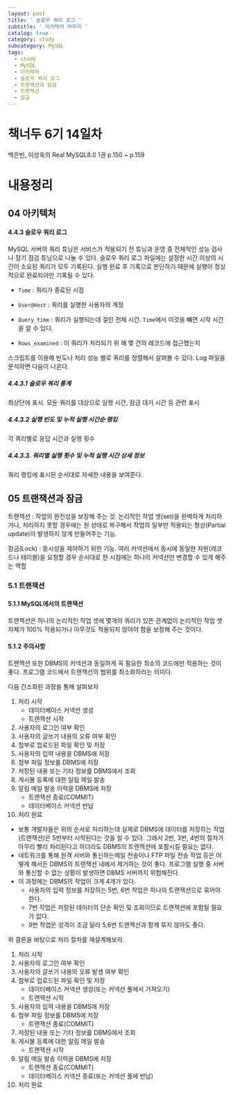 ```yaml
---
layout: post
title: ' 슬로우 쿼리 로그 '
subtitle: ' 아키텍처 마무리 '
catalog: true
category: study
subcategory: MySQL
tags:
  - study
  - MySQL
  - 아키텍처
  - 슬로우 쿼리 로그
  - 트랜잭션과 잠금
  - 트랜잭션
  - 잠금
---
```


# 책너두 6기 14일차

백은빈, 이성욱의 Real MySQL8.0 1권 p.150 ~ p.159

# 내용정리

## 04 아키텍처

#### 4.4.3 슬로우 쿼리 로그

MySQL 서버의 쿼리 튜닝은 서비스가 적용되기 전 튜닝과 운영 중 전체적인 성능 검사나 정기 점검 튜닝으로 나눌 수 있다. 슬로우 쿼리 로그 파일에는 설정한 시간 이상의 시간이 소요된 쿼리가 모두 기록된다. 실행 완료 후 기록으로 판단하기 때문에 실행이 정상적으로 완료되야만 기록될 수 있다.

- `Time` : 쿼리가 종료된 시점

- `User@Host` : 쿼리를 실행한 사용자의 계정
- `Query_time` : 쿼리가 실행되는데 걸린 전체 시간. `Time`에서 이것을 뺴면 시작 시간을 알 수 있다.
- `Rows_examined` : 이 쿼리가 처리되기 위 해 몇 건의 레코드에 접근했는지

스크립트를 이용해 빈도나 처리 성능 별로 쿼리를 정렬해서 살펴볼 수 있다. Log 파일을 분석하면 다음이 나온다.

##### 4.4.3.1 슬로우 쿼리 통계

최상단에 표시. 모둔 쿼리를 대상으로 실행 시간, 잠금 대기 시간 등 관련 표시

##### 4.4.3.2 실행 빈도 및 누적 실행 시간순 랭킹

각 쿼리별로 응답 시간과 실행 횟수

##### 4.4.3.3. 쿼리별 실행 횟수 및 누적 실행 시간 상세 정보

쿼리 랭킹에 표시된 순서대로 자세한 내용을 보여준다.

## 05 트랜잭션과 잠금

트랜잭션 : 작업의 완전성을 보장해 주는 것. 논리적인 작업 셋(set)을 완벽하게 처리하거나, 처리하지 못할 경우에는 원 상태로 복구해서 작업의 일부만 적용되는 형상(Partial update)이 발생하지 않게 만들어주는 기능.

잠금(Lock) : 동시성을 제어하기 위한 기능. 여러 커넥션에서 동시에 동일한 자원(레코드나 테이블)을 요청할 경우 순서대로 한 시점에는 하나의 커넥션만 변경할 수 있게 해주는 역할

### 5.1 트랜잭션

#### 5.1.1 MySQL에서의 트랜잭션

트랜잭션은 하나의 논리적인 작업 셋에 몇개의 쿼리가 있뜬 관계없이 논리적인 작업 셋 자체가 100% 적용되거나 아무것도 적용되지 않아야 함을 보장해 주는 것이다.

#### 5.1.2 주의사항

트랜잭션 또한 DBMS의 커넥션과 동일하게 꼭 필요한 최소의 코드에만 적용하는 것이 좋다. 프로그램 코드에서 트랜잭션의 범위를 최소화하라는 의미다.

다음 간소화된 과정을 통해 살펴보자

1. 처리 시작
   - 데이터베이스 커넥션 생성
   - 트랜잭션 시작
2. 사용자의 로그인 여부 확인
3. 사용자의 글쓰기 내용의 오류 여부 확인
4. 첨부로 업로드된 파일 확인 및 저장
5. 사용자의 입력 내용을 DBMS에 저장
6. 첨부 파일 정보를 DBMS에 저장
7. 저장된 내용 또는 기타 정보를 DBMS에서 조회
8. 게시물 등록에 대한 알림 메일 발송
9. 알림 메일 발송 이력을 DBMS에 저장
   - 트랜잭션 종료(COMMIT)
   - 데이터베이스 커넥션 반납
10. 처리 완료

- 보통 개발자들은 위의 순서로 처리하는데 실제로 DBMS에 데이터를 저장하는 작업(트랜잭션)은 5번부터 시작된다는 것을 알 수 있다. 그래서 2번, 3번, 4번의 절차가 아무리 빨리 처리된다고 하더라도 DBMS의 트랜잭션에 포함시킬 필요는 없다.
- 네트워크를 통해 원격 서버와 통신하는메일 전송이나 FTP 파일 전송 작업 등은 어떻게 해서든 DBMS의 트랜잭션 내에서 제거하는 것이 좋다. 프로그램 실행 중 서버와 통신할 수 없는 상황이 발생하면 DBMS 서버까지 위험해진다.
- 이 과정에는 DBMS의 작업이 크게 4개가 있다.
  - 사용자의 입력 정보를 저장하는 5번, 6번 작업은 하나의 트랜잭션으로 묶어야 한다.
  - 7번 작업은 저장된 데이터의 단순 확인 및 조회이므로 트랜잭션에 포함될 필요가 없다.
  - 9번 작업은 성격이 조금 달라 5,6번 트랜잭션과 함께 묶지 않아도 좋다.

위 결론을 바탕으로 처리 절차를 재설계해보자.

1. 처리 시작
2. 사용자의 로그인 여부 확인
3. 사용자의 글쓰기 내용의 오류 발생 여부 확인
4. 첨부로 업로드된 파일 확인 및 저장
   - 데이터베이스 커넥션 생성(또는 커넥션 풀에서 가져오기)
   - 트랜잭션 시작
5. 사용자의 입력 내용을 DBMS에 저장
6. 첨부 파일 정보를 DBMS에 저장
   - 트랜잭션 종료(COMMIT)
7. 저장된 내용 또는 기타 정보를 DBMS에서 조회
8. 게시물 등록에 대한 알림 메일 발송
   - 트랜잭션 시작
9. 알림 메일 발송 이력을 DBMS에 저장
   - 트랜잭션 종료(COMMIT)
   - 데이터베이스 커넥션 종료(또는 커넥션 풀에 반납)
10. 처리 완료
